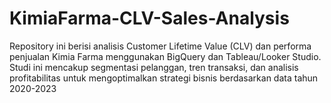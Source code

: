 # KimiaFarma-CLV-Sales-Analysis
Repository ini berisi analisis Customer Lifetime Value (CLV) dan performa penjualan Kimia Farma menggunakan BigQuery dan Tableau/Looker Studio. Studi ini mencakup segmentasi pelanggan, tren transaksi, dan analisis profitabilitas untuk mengoptimalkan strategi bisnis berdasarkan data tahun 2020-2023
